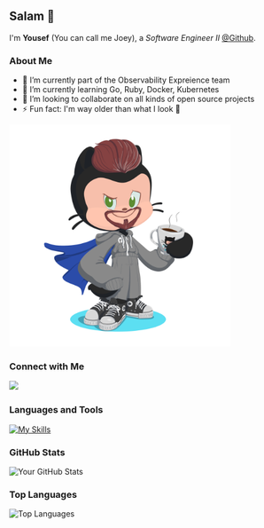 ## Salam 👋

I'm **Yousef** (You can call me Joey), a *Software Engineer II* [@Github](https://www.github.com).

### About Me

- 🔭 I’m currently part of the Observability Expreience team
- 🌱 I’m currently learning Go, Ruby, Docker, Kubernetes
- 👯 I’m looking to collaborate on all kinds of open source projects
- ⚡ Fun fact: I'm way older than what I look 🙈

<img src="img/octocat.png" alt="Octocat" width="400"/>

### Connect with Me

[![](https://skillicons.dev/icons?i=linkedin)](https://www.linkedin.com/in/yousefhadder)

### Languages and Tools

[![My Skills](https://skillicons.dev/icons?i=html,css,js,ts,java,cpp,nodejs,express,aws)](https://skillicons.dev)


### GitHub Stats

![Your GitHub Stats](https://github-readme-stats.vercel.app/api?username=yousefhadder&show_icons=true&theme=radical)

### Top Languages

![Top Languages](https://github-readme-stats.vercel.app/api/top-langs/?username=yousefhadder&layout=compact&theme=radical)
